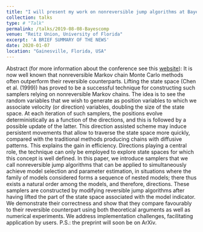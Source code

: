 ```yaml
---
title: "I will present my work on nonreversible jump algorithms at Bayes Comp 2020"
collection: talks
type: # "Talk"
permalink: /talks/2019-08-08-Bayescomp
venue: "Reitz Union, University of Florida"
excerpt: 'A BRIEF SUMMARY OF THE NEWS'
date: 2020-01-07
location: "Gainesville, Florida, USA"
---
```


Abstract (for more information about the conference see this [website](http://users.stat.ufl.edu/~jhobert/BayesComp2020/Conf_Website/)): It is now well known that nonreversible Markov chain Monte Carlo methods often outperform their reversible counterparts. Lifting the state space (Chen et al. (1999)) has proved to be a successful technique for constructing such samplers relying on nonreversible Markov chains. The idea is to see the random variables that we wish to generate as position variables to which we associate velocity (or direction) variables, doubling the size of the state space. At each iteration of such samplers, the positions evolve deterministically as a function of the directions, and this is followed by a possible update of the latter. This direction assisted scheme may induce persistent movements that allow to traverse the state space more quickly, compared with the traditional methods producing chains with diffusive patterns. This explains the gain in efficiency. Directions playing a central role, the technique can only be employed to explore state spaces for which this concept is well defined. In this paper, we introduce samplers that we call nonreversible jump algorithms that can be applied to simultaneously achieve model selection and parameter estimation, in situations where the family of models considered forms a sequence of nested models; there thus exists a natural order among the models, and therefore, directions. These samplers are constructed by modifying reversible jump algorithms after having lifted the part of the state space associated with the model indicator. We demonstrate their correctness and show that they compare favourably to their reversible counterpart using both theoretical arguments as well as numerical experiments. We address implementation challenges, facilitating application by users. 
P.S.: the preprint will soon be on ArXiv.
